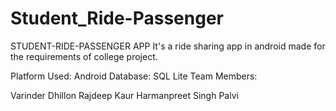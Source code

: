 # Student_Ride-Passenger
STUDENT-RIDE-PASSENGER APP
It's a ride sharing app in android made for the requirements of college project.

Platform Used: Android
Database: SQL Lite
Team Members:

Varinder Dhillon
Rajdeep Kaur
Harmanpreet Singh
Palvi
